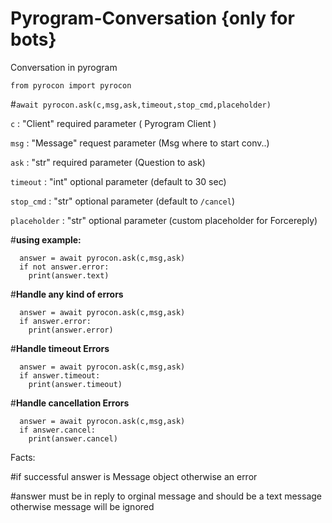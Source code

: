 # Pyrogram-Conversation {only for bots}

Conversation in pyrogram 

```from pyrocon import pyrocon```

#```await pyrocon.ask(c,msg,ask,timeout,stop_cmd,placeholder)```

```c``` : "Client" required parameter ( Pyrogram Client )

```msg``` : "Message" request parameter (Msg where to start conv..)

```ask``` : "str" required parameter (Question to ask)

```timeout``` : "int" optional parameter (default to 30 sec)

```stop_cmd``` : "str" optional parameter (default to ```/cancel```)

```placeholder``` : "str" optional parameter (custom placeholder for Forcereply)


#**using example:**

```  
  answer = await pyrocon.ask(c,msg,ask)
  if not answer.error:
    print(answer.text)
  ```


#**Handle any kind of errors**

```
  answer = await pyrocon.ask(c,msg,ask)
  if answer.error:
    print(answer.error)
  ```

#**Handle timeout Errors**

```
  answer = await pyrocon.ask(c,msg,ask)
  if answer.timeout:
    print(answer.timeout)
  ```

#**Handle cancellation Errors**

```
  answer = await pyrocon.ask(c,msg,ask)
  if answer.cancel:
    print(answer.cancel)
  ```

Facts:

#if successful answer is Message object otherwise an error

#answer must be in reply to orginal message and should be a text message otherwise message will be ignored 



